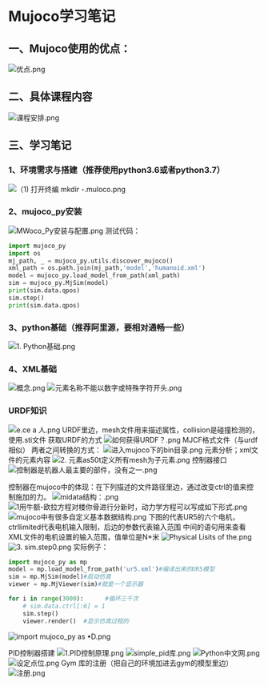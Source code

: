 
# Mujoco学习笔记
## 一、Mujoco使用的优点：
![优点.png](https://upload-images.jianshu.io/upload_images/9147323-273c3df0826bf341.png?imageMogr2/auto-orient/strip%7CimageView2/2/w/1240)
## 二、具体课程内容
![课程安排.png](https://upload-images.jianshu.io/upload_images/9147323-1a2fc5a6ba4e8997.png?imageMogr2/auto-orient/strip%7CimageView2/2/w/1240)
## 三、学习笔记
### 1、环境需求与搭建（推荐使用python3.6或者python3.7）
![（1) 打开终编 mkdir -.muloco.png](https://upload-images.jianshu.io/upload_images/9147323-37628af2c2ff3f36.png?imageMogr2/auto-orient/strip%7CimageView2/2/w/1240)
### 2、mujoco_py安装
![MWoco_Py安装与配置.png](https://upload-images.jianshu.io/upload_images/9147323-d13ccc8e1279b668.png?imageMogr2/auto-orient/strip%7CimageView2/2/w/1240)
测试代码：
```py
import mujoco_py
import os
mj_path, _ = mujoco_py.utils.discover_mujoco()
xml_path = os.path.join(mj_path,'model','humanoid.xml')
model = mujoco_py.load_model_from_path(xml_path)
sim = mujoco_py.MjSim(model)
print(sim.data.qpos)
sim.step()
print(sim.data.qpos)
```

### 3、python基础（推荐阿里源，要相对通畅一些）

![1. Python基础.png](https://upload-images.jianshu.io/upload_images/9147323-7912067d56e9f678.png?imageMogr2/auto-orient/strip%7CimageView2/2/w/1240)

### 4、XML基础

![概念.png](https://upload-images.jianshu.io/upload_images/9147323-1f418406d84ede50.png?imageMogr2/auto-orient/strip%7CimageView2/2/w/1240)
![元素名称不能以数字或特殊字符开头.png](https://upload-images.jianshu.io/upload_images/9147323-6eb2671b1d57d2a4.png?imageMogr2/auto-orient/strip%7CimageView2/2/w/1240)

### URDF知识 

![e.ce a 人.png](https://upload-images.jianshu.io/upload_images/9147323-89e5cae49ca8946b.png?imageMogr2/auto-orient/strip%7CimageView2/2/w/1240)
URDF里边，mesh文件用来描述属性，collision是碰撞检测的，使用.sti文件
获取URDF的方式
![如何获得URDF？.png](https://upload-images.jianshu.io/upload_images/9147323-0886438531f2ead7.png?imageMogr2/auto-orient/strip%7CimageView2/2/w/1240)
MJCF格式文件（与urdf相似）
两者之间转换的方式：
![进入mujoco下的bin目录.png](https://upload-images.jianshu.io/upload_images/9147323-2e4263da11e18c83.png?imageMogr2/auto-orient/strip%7CimageView2/2/w/1240)
元素分析；xml文件的元素内容
![2. 元素as50t定义所有mesh为子元素.png](https://upload-images.jianshu.io/upload_images/9147323-ab30e4954bc53767.png?imageMogr2/auto-orient/strip%7CimageView2/2/w/1240)
控制器接口
![控制器是机器人最主要的部件，没有之一.png](https://upload-images.jianshu.io/upload_images/9147323-09a5bce1925542ad.png?imageMogr2/auto-orient/strip%7CimageView2/2/w/1240)

控制器在mujoco中的体现：在下列描述的文件路径里边，通过改变ctrl的值来控制施加的力。
![midata结构：.png](https://upload-images.jianshu.io/upload_images/9147323-66b94e7930fcd78e.png?imageMogr2/auto-orient/strip%7CimageView2/2/w/1240)
![1用牛额-欧拉方程对楼你骨进行分新时，动力学方程可以写成如下形式.png](https://upload-images.jianshu.io/upload_images/9147323-d203784bafffb05b.png?imageMogr2/auto-orient/strip%7CimageView2/2/w/1240)
![mujoco中有很多自定义基本数据结构.png](https://upload-images.jianshu.io/upload_images/9147323-e152be9de4d5c5a9.png?imageMogr2/auto-orient/strip%7CimageView2/2/w/1240)
下图的代表UR5的六个电机，ctrllimited代表电机输入限制，后边的参数代表输入范围
中间的语句用来查看XML文件的电机设置的输入范围，值单位是N*米
![Physical Lisits of the.png](https://upload-images.jianshu.io/upload_images/9147323-65d4374f4e917112.png?imageMogr2/auto-orient/strip%7CimageView2/2/w/1240)
![3. sim.step0.png](https://upload-images.jianshu.io/upload_images/9147323-69296ad814446992.png?imageMogr2/auto-orient/strip%7CimageView2/2/w/1240)
实际例子：

```py
import mujoco_py as mp
model = mp.load_model_from_path('ur5.xml')#编译出来的UR5模型
sim = mp.MjSim(model)#启动仿真
viewer = mp.MjViewer(sim)#就是一个显示器

for i in range(3000):      #循环三千次
    # sim.data.ctrl[:6] = 1
    sim.step()
    viewer.render()  #显示仿真过程的
```

![import mujoco_py as •D.png](https://upload-images.jianshu.io/upload_images/9147323-e62f1212c9612d83.png?imageMogr2/auto-orient/strip%7CimageView2/2/w/1240)

PID控制器搭建
![1.PID控制原理.png](https://upload-images.jianshu.io/upload_images/9147323-7398e220422817ca.png?imageMogr2/auto-orient/strip%7CimageView2/2/w/1240)
![simple_pid库.png](https://upload-images.jianshu.io/upload_images/9147323-08d826278badb3de.png?imageMogr2/auto-orient/strip%7CimageView2/2/w/1240)
![ Python中文网.png](https://upload-images.jianshu.io/upload_images/9147323-a6609babb35f3286.png?imageMogr2/auto-orient/strip%7CimageView2/2/w/1240)
![设定点位.png](https://upload-images.jianshu.io/upload_images/9147323-27df85571817dd20.png?imageMogr2/auto-orient/strip%7CimageView2/2/w/1240)
Gym 库的注册（把自己的环境加进去gym的模型里边）
![注册.png](https://upload-images.jianshu.io/upload_images/9147323-2d8f9e599f77add1.png?imageMogr2/auto-orient/strip%7CimageView2/2/w/1240)
